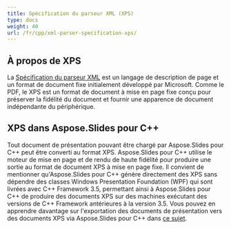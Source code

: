 ```yaml
---
title: Spécification du parseur XML (XPS)
type: docs
weight: 40
url: /fr/cpp/xml-parser-specification-xps/
---
```


## **À propos de XPS**
La [Spécification du parseur XML](https://en.wikipedia.org/wiki/Open_XML_Paper_Specification) est un langage de description de page et un format de document fixe initialement développé par Microsoft. Comme le PDF, le XPS est un format de document à mise en page fixe conçu pour préserver la fidélité du document et fournir une apparence de document indépendante du périphérique.
## **XPS dans Aspose.Slides pour C++**
Tout document de présentation pouvant être chargé par Aspose.Slides pour C++ peut être converti au format XPS. Aspose.Slides pour C++ utilise le moteur de mise en page et de rendu de haute fidélité pour produire une sortie au format de document XPS à mise en page fixe.
Il convient de mentionner qu'Aspose.Slides pour C++ génère directement des XPS sans dépendre des classes Windows Presentation Foundation (WPF) qui sont livrées avec C++ Framework 3.5, permettant ainsi à Aspose.Slides pour C++ de produire des documents XPS sur des machines exécutant des versions de C++ Framework antérieures à la version 3.5. Vous pouvez en apprendre davantage sur l'exportation des documents de présentation vers des documents XPS via Aspose.Slides pour C++ dans [ce sujet](/slides/fr/net/).